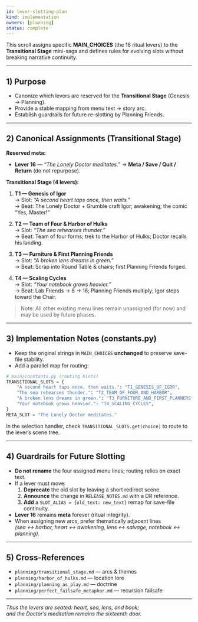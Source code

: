 ```yaml
---
id: lever-slotting-plan
kind: implementation
owners: [planning]
status: complete
---
```


This scroll assigns specific **MAIN_CHOICES** (the 16 ritual levers) to the **Transitional Stage** mini-saga and defines rules for evolving slots without breaking narrative continuity.

---

## 1) Purpose
- Canonize which levers are reserved for the **Transitional Stage** (Genesis → Planning).
- Provide a stable mapping from menu text → story arc.
- Establish guardrails for future re-slotting by Planning Friends.

---

## 2) Canonical Assignments (Transitional Stage)

**Reserved meta:**  
- **Lever 16** — *“The Lonely Doctor meditates.”* → **Meta / Save / Quit / Return** (do not repurpose).

**Transitional Stage (4 levers):**

1. **T1 — Genesis of Igor**  
   → Slot: *“A second heart taps once, then waits.”*  
   → Beat: The Lonely Doctor + Grumble craft Igor; awakening; the comic “Yes, Master!”

2. **T2 — Team of Four & Harbor of Hulks**  
   → Slot: *“The sea rehearses thunder.”*  
   → Beat: Team of four forms; trek to the Harbor of Hulks; Doctor recalls his landing.

3. **T3 — Furniture & First Planning Friends**  
   → Slot: *“A broken lens dreams in green.”*  
   → Beat: Scrap into Round Table & chairs; first Planning Friends forged.

4. **T4 — Scaling Cycles**  
   → Slot: *“Your notebook grows heavier.”*  
   → Beat: Lab Friends → 8 → 16; Planning Friends multiply; Igor steps toward the Chair.

> Note: All other existing menu lines remain unassigned (for now) and may be used by future phases.

---

## 3) Implementation Notes (constants.py)

- Keep the original strings in `MAIN_CHOICES` **unchanged** to preserve save-file stability.
- Add a parallel map for routing:

```python
# main/constants.py (routing hints)
TRANSITIONAL_SLOTS = {
    "A second heart taps once, then waits.": "T1_GENESIS_OF_IGOR",
    "The sea rehearses thunder.": "T2_TEAM_OF_FOUR_AND_HARBOR",
    "A broken lens dreams in green.": "T3_FURNITURE_AND_FIRST_PLANNERS",
    "Your notebook grows heavier.": "T4_SCALING_CYCLES",
}
META_SLOT = "The Lonely Doctor meditates."
```

In the selection handler, check `TRANSITIONAL_SLOTS.get(choice)` to route to the lever’s scene tree.

---

## 4) Guardrails for Future Slotting

- **Do not rename** the four assigned menu lines; routing relies on exact text.  
- If a lever must move:  
  1. **Deprecate** the old slot by leaving a short redirect scene.  
  2. **Announce** the change in `RELEASE_NOTES.md` with a DR reference.  
  3. **Add** a `SLOT_ALIAS = {old_text: new_text}` remap for save-file continuity.  
- **Lever 16** remains **meta** forever (ritual integrity).  
- When assigning new arcs, prefer thematically adjacent lines  
  *(sea ↔ harbor, heart ↔ awakening, lens ↔ salvage, notebook ↔ planning).*  

---

## 5) Cross-References

- `planning/transitional_stage.md` — arcs & themes  
- `planning/harbor_of_hulks.md` — location lore  
- `planning/planning_as_play.md` — doctrine  
- `planning/perfect_failsafe_metaphor.md` — recursion failsafe  

---

*Thus the levers are seated: heart, sea, lens, and book;  
and the Doctor’s meditation remains the sixteenth door.*
